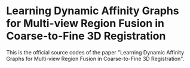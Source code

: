 # Learning Dynamic Affinity Graphs for Multi-view Region Fusion in Coarse-to-Fine 3D Registration
This is the official source codes of the paper "Learning Dynamic Affinity Graphs for Multi-view Region Fusion in Coarse-to-Fine 3D Registration".
